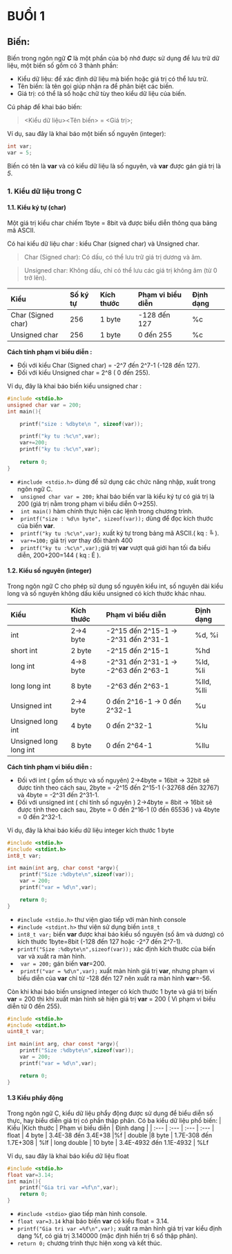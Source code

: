 # BUỔI 1
##  Biến:

Biến trong ngôn ngữ ***C*** là một phần của bộ nhớ được sử dụng để lưu trữ dữ liệu, một biến số gồm có 3 thành phần: 
* Kiểu dữ liệu: để xác định dữ liệu mà biến hoặc giá trị có thể lưu trữ.
* Tên biến: là tên gọi giúp nhận ra để phân biệt các biến.
* Giá trị: có thể là số hoặc chữ tùy theo kiểu dữ liệu của biến.

Cú pháp để khai báo biến:

> \<Kiểu dữ liệu\>\<Tên biến\> = \<Giá trị\>; 


Ví dụ, sau đây là khai báo một biến số nguyên (integer):
```c
int var;
var = 5;
```
Biến có tên là **var** và có kiểu dữ liệu là số nguyên, và **var** được gán giá trị là *5*.

### 1. Kiểu dữ liệu trong C

#### 1.1. Kiểu ký tự (char)
Một giá trị kiểu char chiếm 1byte = 8bit và được biểu diễn thông qua bảng mã ASCII.

 Có hai kiểu dữ liệu char : kiểu Char (signed char) và Unsigned char.

 > Char (Signed char): Có dấu, có thể lưu trữ giá trị dương và âm.

 > Unsigned char: Không dấu, chỉ có thể lưu các giá trị không âm (từ 0 trở lên).


| Kiểu | Số ký tự | Kích thước | Phạm vi biểu diễn | Định dạng
| :--- | :--- | :--- | :--- | :---
| Char (Signed char) | 256 | 1 byte | -128 đến 127|%c
| Unsigned char | 256 | 1 byte | 0 đến 255 | %c

**Cách tính phạm vi biểu diễn :**
* Đối với kiểu Char (Signed char) = -2^7 đến 2^7-1 (-128 đến 127).
* Đối với kiểu Unsigned char = 2^8 ( 0 đến 255).

Ví dụ, đây là khai báo biến kiểu unsigned char :
```c
#include <stdio.h>
unsigned char var = 200;
int main(){

    printf("size : %dbyte\n ", sizeof(var));

    printf("ky tu :%c\n",var);
    var+=200;
    printf("ky tu :%c\n",var);
    
    return 0;
}
```
* `#include <stdio.h>` dùng để sử dụng các chức năng nhập, xuất trong ngôn ngữ C.
* ` unsigned char var = 200;` khai báo biến var là kiểu ký tự có giá trị là 200 (giá trị nằm trong phạm vi biểu diễn 0->255).
* ` int main()` hàm chính thực hiện các lệnh trong chương trình.
* ` printf("size : %d\n byte", sizeof(var));` dùng để đọc kích thước của biến **var**.
* ` printf("ky tu :%c\n",var);` xuất ký tự trong bảng mã ASCII.( kq : ╚	).
* ` var+=100;` giá trị *var* thay đổi thành 400 
* ` printf("ky tu :%c\n",var);`giá trị **var** vượt quá giới hạn tối đa biểu diễn,
200+200=144 ( kq : É	).
#### 1.2. Kiểu số nguyên (integer)
Trong ngôn ngữ C cho phép sử dụng số nguyên kiểu int, số nguyên dài kiểu long và số nguyên không dấu kiểu unsigned có kích thước khác nhau.

| Kiểu |Kích thước | Phạm vi biểu diễn | Định dạng |
| :--- | :--- | :--- | :---
| int | 2->4 byte | -2^15 đến 2^15-1 -> -2^31 đến 2^31-1 |%d, %i
| short int |2 byte | -2^15 đến 2^15-1 | %hd
| long int | 4->8 byte | -2^31 đến 2^31-1 -> -2^63 đến 2^63-1 | %ld, %li
| long long int | 8 byte | -2^63 đến 2^63-1 | %lld, %lli
| Unsigned int | 2->4 byte | 0 đến 2^16-1 -> 0 đến 2^32-1 | %u
| Unsigned long int | 4 byte | 0 đến 2^32-1 | %lu
| Unsigned long long int | 8 byte |  0 đến 2^64-1 | %llu
**Cách tính phạm vi biểu diễn :**

* Đối với int ( gồm số thực và số nguyên) 2->4byte = 16bit -> 32bit sẽ được tính theo cách sau, 2byte = -2^15 đến 2^15-1 (-32768 đến 32767) và 4byte = -2^31 đến 2^31-1.
* Đối với unsigned int ( chỉ tính số nguyên )
2->4byte = 8bit -> 16bit sẽ được tính theo cách sau, 2byte = 0 đến 2^16-1 (0 đến 65536 ) và 4byte = 0 đến 2^32-1.

Ví dụ, đây là khai báo kiểu dữ liệu integer kích thước 1 byte 
```c
#include <stdio.h>
#include <stdint.h>
int8_t var;

int main(int arg, char const *argv){
    printf("Size :%dbyte\n",sizeof(var));
    var = 200;
    printf("var = %d\n",var);

    return 0;
}
```
* `#include <stdio.h>` thư viện giao tiếp với màn hình console
* `#include <stdint.h>` thư viện sử dụng biến `int8_t` 
* `int8_t var;` biến **var** được khai báo kiểu số nguyên (số âm và dương) có kích thước 1byte=8bit (-128 đến 127 hoặc -2^7 đến 2^7-1).
* `printf("Size :%dbyte\n",sizeof(var));` xác định kích thước của biến var và xuất ra màn hình.
* ` var = 200;` gán biến **var**=200.
* ` printf("var = %d\n",var);` xuất màn hình giá trị **var**, nhưng phạm vi biểu diễn của **var** chỉ từ -128 đến 127 nên xuất ra màn hình **var**=-56.

Còn khi khai báo biến unsigned integer có kích thước 1 byte và giá trị biến **var** = 200 thì khi xuất màn hình sẽ hiện giá trị **var** = 200 ( Vì phạm vi biểu diễn từ 0 đến 255).
```c
#include <stdio.h>
#include <stdint.h>
uint8_t var;

int main(int arg, char const *argv){
    printf("Size :%dbyte\n",sizeof(var));
    var = 200;
    printf("var = %d\n",var);

    return 0;
}
``` 
#### 1.3 Kiểu phẩy động

Trong ngôn ngữ C, kiểu dữ liệu phẩy động được sử dụng để biểu diễn số thực, hay biểu diễn giá trị có phần thập phân. Có ba kiểu dữ liệu phổ biến:
| Kiểu |Kích thước | Phạm vi biểu diễn | Định dạng |
| :--- | :--- | :--- | :---
| float | 4 byte | 3.4E-38 đến 3.4E+38 |%f
| double |8 byte | 1.7E-308 đến 1.7E+308 | %lf
| long double | 10 byte | 3.4E-4932 đến 1.1E-4932 | %Lf

Ví dụ, sau đây là khai báo kiểu dữ liệu float
```c
#include <stdio.h>
float var=3.14;
int main(){
    printf("Gia tri var =%f\n",var);
    return 0;
}
```
* `#include <stdio>` giao tiếp màn hình console.
* `float var=3.14` khai báo biến **var** có kiểu float = 3.14.
* `printf("Gia tri var =%f\n",var);` xuất ra màn hình giá trị var kiểu định dạng %f, có giá trị 3.140000 (mặc định hiển trị 6 số thập phân).
* `return 0;` chương trình thực hiện xong và kết thúc.

